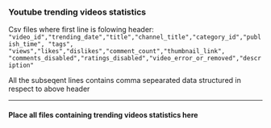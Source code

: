 ### Youtube trending videos statistics

Csv files where first line is folowing header:
`"video_id","trending_date","title","channel_title","category_id","publish_time", "tags", "views","likes","dislikes","comment_count","thumbnail_link", "comments_disabled","ratings_disabled","video_error_or_removed","description"`

All the subseqent lines contains comma sepearated data structured in respect to above header

---

#### Place all files containing trending videos statistics here